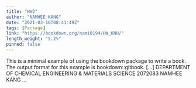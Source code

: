 ```yaml
---
title: "HW2"
author: "NAMHEE KANG"
date: "2021-03-16T08:41:49Z"
tags: [Package]
link: "https://bookdown.org/nami0194/HW_KNH/"
length_weight: "5.2%"
pinned: false
---
```


This is a minimal example of using the bookdown package to write a book. The output format for this example is bookdown::gitbook. [...] DEPARTMENT OF CHEMICAL ENGINEERING & MATERIALS SCIENCE 2072083 NAMHEE KANG  ...
